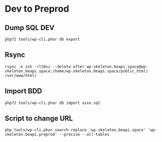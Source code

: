 # Dev to Preprod

## Dump SQL DEV

    php72 tools/wp-cli.phar db export

## Rsync

    rsync -e ssh -rltDvz --delete-after wp-skeleton.beapi.space@wp-skeleton.beapi.space:/home/wp-skeleton.beapi.space/public_html/ /var/www/html/

## Import BDD

    php72 tools/wp-cli.phar db import xxxx.sql

## Script to change URL

    php tools/wp-cli.phar search-replace 'wp-skeleton.beapi.space' 'wp-skeleton.beapi.preprod' --precise --all-tables


